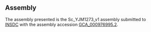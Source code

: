 

Assembly
--------

The assembly presented is the Sc\_YJM1273\_v1 assembly submitted to
[INSDC](http://www.insdc.org) with the assembly accession
[GCA\_000976995.2](http://www.ebi.ac.uk/ena/data/view/GCA_000976995.2).
